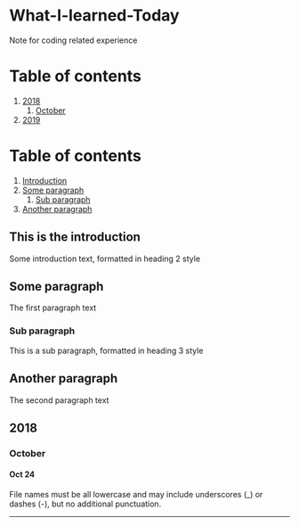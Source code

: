# What-I-learned-Today
Note for coding related experience

# Table of contents
1. [2018](#year_2018)
    1. [October](#month_Oct)
2. [2019](#year_2019)
    


# Table of contents
1. [Introduction](#introduction)
2. [Some paragraph](#paragraph1)
    1. [Sub paragraph](#subparagraph1)
3. [Another paragraph](#paragraph2)

## This is the introduction <a name="introduction"></a>
Some introduction text, formatted in heading 2 style

## Some paragraph <a name="paragraph1"></a>
The first paragraph text

### Sub paragraph <a name="subparagraph1"></a>
This is a sub paragraph, formatted in heading 3 style

## Another paragraph <a name="paragraph2"></a>
The second paragraph text

## 2018 <a name="year_2018"></a>
### October <a name="month_Oct"></a>
#### Oct 24
File names must be all lowercase and may include underscores (_) or dashes (-), but no additional punctuation.

___
